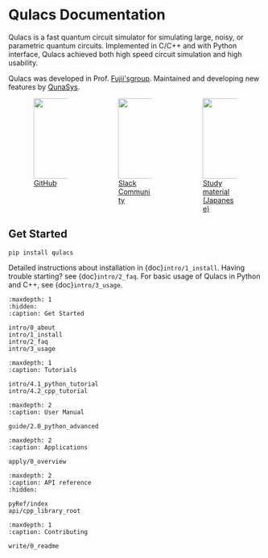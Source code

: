 # Qulacs Documentation

Qulacs is a fast quantum circuit simulator for simulating large, noisy,
or parametric quantum circuits. Implemented in C/C++ and with Python
interface, Qulacs achieved both high speed circuit simulation and high
usability.

Qulacs was developed in Prof. [Fujii\'sgroup](http://quantphys.org/wp/qinfp/). Maintained and developing new features by [QunaSys](http://www.qunasys.com/).


<style type="text/css">
.center {
    display: block;
    margin-left: auto;
    margin-right: auto;
    width: 40%;
}
.column-h {
width: 100%;
}
</style>
<div style="display: flex;">
<div class="column-h">
    <div class="center">
    <a href="https://www.github.com/qulacs/qulacs">
        <img align="middle" src="_static/images/github.png" width="160">
        GitHub
    </a>
    </div>
</div>
<div class="column-h">
    <div class="center">
    <a href="https://join.slack.com/t/qulacs/shared_invite/enQtNzY1OTM5MDYxMjAxLWM1ZDc3MzdiNjZhZjdmYTQ5MTJiOTEzZjI3ZjAwZTg0OGFiNjcxY2VjZWRjMWY0YjE5ZTViOWQzZTliYzdmYzY">
        <img src="_static/images/slack.png" width="160">
        Slack Community
    </a>
    </div>
</div>
<div class="column-h">
    <div class="center">
    <a href="https://dojo.qulacs.org/">
        <img align="middle" src="_static/images/dojo.png" width="160">
        Study material (Japanese)
    </a>
    </div>
</div>
</div>

## Get Started

```
pip install qulacs
```

Detailed instructions about installation in {doc}`intro/1_install`. 
Having trouble starting? see {doc}`intro/2_faq`.
For basic usage of Qulacs in Python and C++, see {doc}`intro/3_usage`.

```{toctree}
:maxdepth: 1
:hidden:
:caption: Get Started

intro/0_about
intro/1_install
intro/2_faq
intro/3_usage
```

```{toctree}
:maxdepth: 1
:caption: Tutorials

intro/4.1_python_tutorial
intro/4.2_cpp_tutorial
```

```{toctree}
:maxdepth: 2
:caption: User Manual

guide/2.0_python_advanced
```

```{toctree}
:maxdepth: 2
:caption: Applications

apply/0_overview
```

```{toctree}
:maxdepth: 2
:caption: API reference
:hidden:

pyRef/index
api/cpp_library_root
```

```{toctree}
:maxdepth: 1
:caption: Contributing

write/0_readme
```
